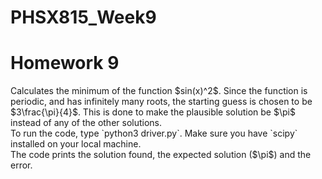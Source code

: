 # PHSX815_Week9
<h1>Homework 9</h1>
Calculates the minimum of the function $sin(x)^2$. Since the function is periodic, 
and has infinitely many roots, the starting guess is chosen to be $3\frac{\pi}{4}$. 
This is done to make the plausible solution be $\pi$ instead of any of the other 
solutions. <br/>
To run the code, type `python3 driver.py`. Make sure you have `scipy` installed
on your local machine. <br/>
The code prints the solution found, the expected solution ($\pi$) and the error.